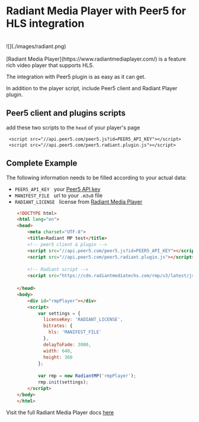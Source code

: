 # Radiant Media Player with Peer5 for HLS integration

<br>
![](./images/radiant.png)
<br><br>
[Radiant Media Player](https://www.radiantmediaplayer.com/) is a feature rich video player that supports HLS.

The integration with Peer5 plugin is as easy as it can get.

In addition to the player script, include Peer5 client and Radiant Player plugin.
 
## Peer5 client and plugins scripts
add these two scripts to the `head` of your player's page

     <script src="//api.peer5.com/peer5.js?id=PEER5_API_KEY"></script>
     <script src="//api.peer5.com/peer5.radiant.plugin.js"></script>
    
## Complete Example 
 
The following information needs to be filled according to your actual data:
 
- `PEER5_API_KEY` &nbsp;&nbsp;your [Peer5 API key](https://app.peer5.com/integration)
- `MANIFEST_FILE` &nbsp;&nbsp;url to your `.m3u8` file
- `RADIANT_LICENSE` &nbsp;&nbsp;license from [Radiant Media Player](https://www.radiantmediaplayer.com)
  
```html
    <!DOCTYPE html>
    <html lang="en">
    <head>
        <meta charset="UTF-8">
        <title>Radiant MP test</title>
        <!-- peer5 client & plugin -->
        <script src="//api.peer5.com/peer5.js?id=PEER5_API_KEY"></script>
        <script src="//api.peer5.com/peer5.radiant.plugin.js"></script>
        
        <!-- Radiant script -->
        <script src="https://cdn.radiantmediatechs.com/rmp/v3/latest/js/rmp.min.js"></script>
        
    </head>
    <body>
        <div id="rmpPlayer"></div>
        <script>
            var settings = {
              licenseKey: 'RADIANT_LICENSE',
              bitrates: {
                hls: 'MANIFEST_FILE'
              },
              delayToFade: 3000,
              width: 640,
              height: 360
            };

            var rmp = new RadiantMP('rmpPlayer');
            rmp.init(settings);
        </script>
    </body>
    </html>
```


Visit the full Radiant Media Player docs [here](https://www.radiantmediaplayer.com/documentation.html)
